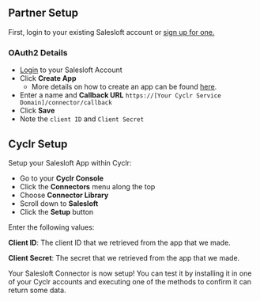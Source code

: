 
<section class="setup partner" markdown="1">

## Partner Setup

<div class="section-content" markdown="1">

First, login to your existing Salesloft account or [sign up for one.](https://integrations.salesloft.com/register/)

### OAuth2 Details

- [Login](https://accounts.salesloft.com/sign_in) to your Salesloft Account
- Click **Create App**
    - More details on how to create an app can be found [here](https://developers.salesloft.com/api.html#!/Topic/oauth).
- Enter a name and **Callback URL** `https://[Your Cyclr Service Domain]/connector/callback`
- Click **Save**
- Note the `client ID` and `Client Secret`

</div>

</section>

<section class="setup cyclr" markdown="1">

## Cyclr Setup

<div class="section-content" markdown="1">

Setup your Salesloft App within Cyclr:

- Go to your **Cyclr Console**
- Click the **Connectors** menu along the top
- Choose **Connector Library**
- Scroll down to **Salesloft**
- Click the **Setup** button

Enter the following values:

**Client ID**:  The client ID that we retrieved from the app that we made.

**Client Secret**:  The secret that we retrieved from the app that we made.

Your Salesloft Connector is now setup! You can test it by installing it in one of your Cyclr accounts and executing one of the methods to confirm it can return some data.

</div>

</section>